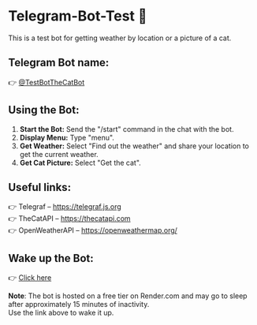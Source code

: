 # Telegram-Bot-Test 🤖
This is a test bot for getting weather by location or a picture of a cat.


## Telegram Bot name:
👉 [@TestBotTheCatBot](https://t.me/TestBotTheCatBot)


## Using the Bot:
1. **Start the Bot:** Send the "/start" command in the chat with the bot.
2. **Display Menu:** Type "menu".
3. **Get Weather:** Select "Find out the weather" and share your location to get the current weather.
4. **Get Cat Picture:** Select "Get the cat".


## Useful links:
👉 Telegraf – https://telegraf.js.org \
👉 TheCatAPI – https://thecatapi.com \
👉 OpenWeatherAPI – https://openweathermap.org/


## Wake up the Bot:
👉 [Click here](https://tg-bot-test-k2d9.onrender.com) 

**Note**: The bot is hosted on a free tier on Render.com and may go to sleep after approximately 15 minutes of inactivity. \
Use the link above to wake it up.
